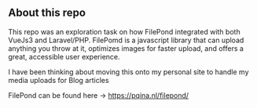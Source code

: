 ## About this repo

This repo was an exploration task on how FilePond integrated with both VueJs3 and Laravel/PHP.
FilePomd is a javascript library that can upload anything you throw at it, optimizes images for faster upload, and offers a great, accessible user experience.

I have been thinking about moving this onto my personal site to handle my media uploads for Blog articles

FilePond can be found here -> https://pqina.nl/filepond/